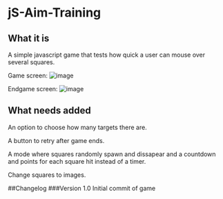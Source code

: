 # jS-Aim-Training
## What it is

A simple javascript game that tests how quick a user can mouse over several squares.

Game screen:
![image](https://user-images.githubusercontent.com/67561957/221831867-39a90a20-bcda-4d11-b122-30592d86bc44.png)

Endgame screen:
![image](https://user-images.githubusercontent.com/67561957/221832007-4f2c5ddb-9fc5-42ea-ae40-5071c3f5657f.png)

## What needs added 
An option to choose how many targets there are.

A button to retry after game ends.

A mode where squares randomly spawn and dissapear and a countdown and points for each square hit instead of a timer.

Change squares to images.

##Changelog
###Version 1.0
Initial commit of game
